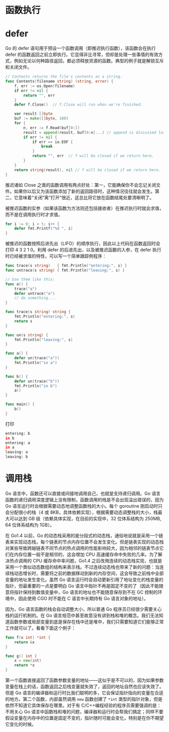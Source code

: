 # 函数执行

# defer

Go 的 defer 语句用于预设一个函数调用（即推迟执行函数），该函数会在执行 defer 的函数返回之前立即执行。它显得非比寻常，但却是处理一些事情的有效方式，例如无论以何种路径返回，都必须释放资源的函数。典型的例子就是解锁互斥和关闭文件。

```go
// Contents returns the file's contents as a string.
func Contents(filename string) (string, error) {
    f, err := os.Open(filename)
    if err != nil {
        return "", err
    }
    defer f.Close()  // f.Close will run when we're finished.

    var result []byte
    buf := make([]byte, 100)
    for {
        n, err := f.Read(buf[0:])
        result = append(result, buf[0:n]...) // append is discussed later.
        if err != nil {
            if err == io.EOF {
                break
            }
            return "", err  // f will be closed if we return here.
        }
    }
    return string(result), nil // f will be closed if we return here.
}
```

推迟诸如 Close 之类的函数调用有两点好处：第一，它能确保你不会忘记关闭文件。如果你以后又为该函数添加了新的返回路径时，这种情况往往就会发生。第二，它意味着“关闭”离“打开”很近，这总比将它放在函数结尾处要清晰明了。

被推迟函数的实参（如果该函数为方法则还包括接收者）在推迟执行时就会求值，而不是在调用执行时才求值。

```go
for i := 0; i < 5; i++ {
	defer fmt.Printf("%d ", i)
}
```

被推迟的函数按照后进先出（LIFO）的顺序执行，因此以上代码在函数返回时会打印 4 3 2 1 0。利用 defer 的后进先出，以及被推迟函数的入参，在 defer 执行时已经被求值的特性，可以写一个简单跟踪例程序：

```go
func trace(s string)   { fmt.Println("entering:", s) }
func untrace(s string) { fmt.Println("leaving:", s) }

// Use them like this:
func a() {
    trace("a")
    defer untrace("a")
    // do something....
}

func trace(s string) string {
    fmt.Println("entering:", s)
    return s
}

func un(s string) {
    fmt.Println("leaving:", s)
}

func a() {
    defer un(trace("a"))
    fmt.Println("in a")
}

func b() {
    defer un(trace("b"))
    fmt.Println("in b")
    a()
}

func main() {
    b()
}
```

打印

```sh
entering: b
in b
entering: a
in a
leaving: a
leaving: b
```

# 调用栈

Go 语言中，函数还可以直接或间接地调用自己，也就是支持递归调用。Go 语言函数的递归调用深度逻辑上没有限制，函数调用的栈是不会出现溢出错误的，因为 Go 语言运行时会根据需要动态地调整函数栈的大小。每个 goroutine 刚启动时只会分配很小的栈（4 或 8KB，具体依赖实现），根据需要动态调整栈的大小，栈最大可以达到 GB 级（依赖具体实现，在目前的实现中，32 位体系结构为 250MB, 64 位体系结构为 1GB）。

在 Go1.4 以前，Go 的动态栈采用的是分段式的动态栈，通俗地说就是采用一个链表来实现动态栈，每个链表的节点内存位置不会发生变化。但是链表实现的动态栈对某些导致跨越链表不同节点的热点调用的性能影响较大，因为相邻的链表节点它们在内存位置一般不是相邻的，这会增加 CPU 高速缓存命中失败的几率。为了解决热点调用的 CPU 缓存命中率问题，Go1.4 之后改用连续的动态栈实现，也就是采用一个类似动态数组的结构来表示栈。不过连续动态栈也带来了新的问题：当连续栈动态增长时，需要将之前的数据移动到新的内存空间，这会导致之前栈中全部变量的地址发生变化。虽然 Go 语言运行时会自动更新引用了地址变化的栈变量的指针，但最重要的一点是要明白 Go 语言中指针不再是固定不变的了（因此不能随意将指针保持到数值变量中，Go 语言的地址也不能随意保存到不在 GC 控制的环境中，因此使用 CGO 时不能在 C 语言中长期持有 Go 语言对象的地址）。

因为，Go 语言函数的栈会自动调整大小，所以普通 Go 程序员已经很少需要关心栈的运行机制的。在 Go 语言规范中甚至故意没有讲到栈和堆的概念。我们无法知道函数参数或局部变量到底是保存在栈中还是堆中，我们只需要知道它们能够正常工作就可以了。看看下面这个例子：

```go
func f(x int) *int {
	return &x
}

func g() int {
	x = new(int)
	return *x
}
```

第一个函数直接返回了函数参数变量的地址——这似乎是不可以的，因为如果参数变量在栈上的话，函数返回之后栈变量就失效了，返回的地址自然也应该失效了。但是 Go 语言的编译器和运行时比我们聪明的多，它会保证指针指向的变量在合适的地方。第二个函数，内部虽然调用 `new` 函数创建了 `*int` 类型的指针对象，但是依然不知道它具体保存在哪里。对于有 C/C++编程经验的程序员需要强调的是：不用关心 Go 语言中函数栈和堆的问题，编译器和运行时会帮我们搞定；同样不要假设变量在内存中的位置是固定不变的，指针随时可能会变化，特别是在你不期望它变化的时候。
